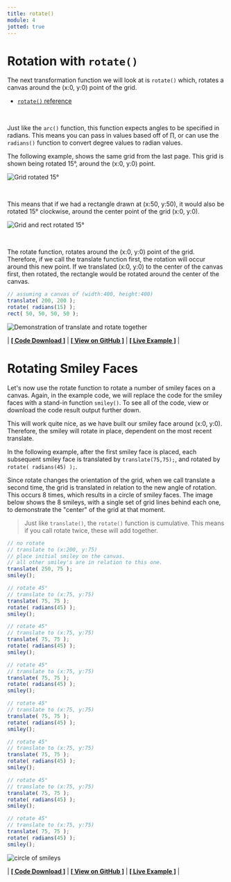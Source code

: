 ```yaml
---
title: rotate()
module: 4
jotted: true
---
```


# Rotation with `rotate()`

The next transformation function we will look at is `rotate()` which, rotates a canvas around the (x:0, y:0) point of the grid.

- [`rotate()` reference](https://p5js.org/reference/#/p5/rotate)

<br />


Just like the `arc()` function, this function expects angles to be specified in radians. This means you can pass in values based off of ∏, or can use the `radians()` function to convert degree values to radian values.

The following example, shows the same grid from the last page. This grid is shown being rotated 15°, around the (x:0, y:0) point.

![Grid rotated 15°](../imgs/grid-rotate-1.png "Image showing the grid rotated by 15° around the center point of (x:0, y:0)")

<br />



This means that if we had a rectangle drawn at (x:50, y:50), it would also be rotated 15° clockwise, around the center point of the grid (x:0, y:0).

![Grid and rect rotated 15°](../imgs/rotate-square.png "Image showing the grid and a rect rotated by 15° around the center point of (x:0, y:0)")

<br />


The rotate function, rotates around the (x:0, y:0) point of the grid. Therefore, if we call the translate function first, the rotation will occur around this new point. If we translated (x:0, y:0) to the center of the canvas first, then rotated, the rectangle would be rotated around the center of the canvas.

```js
// assuming a canvas of (width:400, height:400)
translate( 200, 200 );
rotate( radians(15) );
rect( 50, 50, 50, 50 );
```

![Demonstration of translate and rotate together](../imgs/translate-rotate.png "Demonstration showing how translate() and rotate() work together.")


<div id="jotted-demo-2" class="jotted-theme-stacked"></div>
</div>
<script>
    new Jotted(document.querySelector("#jotted-demo-2"), {
    files: [
        {
            type: "js",
            url:"https://raw.githubusercontent.com/Montana-Media-Arts/120_CreativeCoding/master/lecture_code/04/11_rotate_01/sketch.js"
        },
        {
            type: "html",
            url:"../../../p5_resources/index.html"
    }],
    // plugins: [ "codemirror", "console" ]
    plugins: [ "codemirror" ]
});
</script>

| [**[ Code Download ]**](https://github.com/Montana-Media-Arts/120_CreativeCoding/raw/master/lecture_code/04/11_rotate_01/11_rotate_01.zip) | [**[ View on GitHub ]**](https://github.com/Montana-Media-Arts/120_CreativeCoding/raw/master/lecture_code/04/11_rotate_01/) | [**[ Live Example ]**](https://montana-media-arts.github.io/120_CreativeCoding/lecture_code/04/11_rotate_01/) |



# Rotating Smiley Faces

Let's now use the rotate function to rotate a number of smiley faces on a canvas. Again, in the example code, we will replace the code for the smiley faces with a stand-in function `smiley()`. To see all of the code, view or download the code result output further down.

This will work quite nice, as we have built our smiley face around (x:0, y:0). Therefore, the smiley will rotate in place, dependent on the most recent translate.

In the following example, after the first smiley face is placed, each subsequent smiley face is translated by `translate(75,75);`, and rotated by `rotate( radians(45) );`.

Since rotate changes the orientation of the grid, when we call translate a second time, the grid is translated in relation to the new angle of rotation. This occurs 8 times, which results in a circle of smiley faces. The image below shows the 8 smileys, with a single set of grid lines behind each one, to demonstrate the "center" of the grid at that moment.

> Just like `translate()`, the `rotate()` function is cumulative. This means if you call rotate twice, these will add together.


```js
// no rotate
// translate to (x:200, y:75)
// place initial smiley on the canvas.
// all other smiley's are in relation to this one.
translate( 250, 75 );
smiley();

// rotate 45°
// translate to (x:75, y:75)
translate( 75, 75 );
rotate( radians(45) );
smiley();

// rotate 45°
// translate to (x:75, y:75)
translate( 75, 75 );
rotate( radians(45) );
smiley();

// rotate 45°
// translate to (x:75, y:75)
translate( 75, 75 );
rotate( radians(45) );
smiley();

// rotate 45°
// translate to (x:75, y:75)
translate( 75, 75 );
rotate( radians(45) );
smiley();

// rotate 45°
// translate to (x:75, y:75)
translate( 75, 75 );
rotate( radians(45) );
smiley();

// rotate 45°
// translate to (x:75, y:75)
translate( 75, 75 );
rotate( radians(45) );
smiley();

// rotate 45°
// translate to (x:75, y:75)
translate( 75, 75 );
rotate( radians(45) );
smiley();
```

![circle of smileys](../imgs/smileys-on-a-grid.png "Demonstrating the compounding effects of translate and rotate functions through the placement of smiley faces.")


<div id="jotted-demo-1" class="jotted-theme-stacked"></div>
</div>
<script>
    new Jotted(document.querySelector("#jotted-demo-1"), {
    files: [
        {
            type: "js",
            url:"https://raw.githubusercontent.com/Montana-Media-Arts/120_CreativeCoding/master/lecture_code/04/12_rotateSmiley_01/sketch.js"
        },
        {
            type: "html",
            url:"../../../p5_resources/index.html"
    }],
    // plugins: [ "codemirror", "console" ]
    plugins: [ "codemirror" ]
});
</script>

| [**[ Code Download ]**](https://github.com/Montana-Media-Arts/120_CreativeCoding/raw/master/lecture_code/04/12_rotateSmiley_01/12_rotateSmiley_01.zip) | [**[ View on GitHub ]**](https://github.com/Montana-Media-Arts/120_CreativeCoding/raw/master/lecture_code/04/12_rotateSmiley_01/) | [**[ Live Example ]**](https://montana-media-arts.github.io/120_CreativeCoding/lecture_code/04/12_rotateSmiley_01/) |

